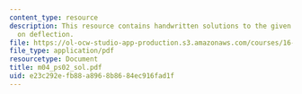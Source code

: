 ```yaml
---
content_type: resource
description: This resource contains handwritten solutions to the given problem set
  on deflection.
file: https://ol-ocw-studio-app-production.s3.amazonaws.com/courses/16-01-unified-engineering-i-ii-iii-iv-fall-2005-spring-2006/e23c292efb88a8968b8684ec916fad1f_m04_ps02_sol.pdf
file_type: application/pdf
resourcetype: Document
title: m04_ps02_sol.pdf
uid: e23c292e-fb88-a896-8b86-84ec916fad1f
---
```

